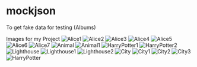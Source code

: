 # mockjson
To get fake data for testing (Albums)

Images for my Project
![Alice1](https://user-images.githubusercontent.com/26092469/181880587-92a44954-cebe-4a92-a637-174011098d66.jpg)
![Alice2](https://user-images.githubusercontent.com/26092469/181880589-0fc5efe7-8171-4795-9099-424e27991db5.jpg)
![Alice3](https://user-images.githubusercontent.com/26092469/181880591-4e9b6879-417f-4ede-9181-f31d301a12fe.jpg)
![Alice4](https://user-images.githubusercontent.com/26092469/181880592-3c80f5a6-c22e-48e5-91fe-7ebae557adbd.jpg)
![Alice5](https://user-images.githubusercontent.com/26092469/181880593-0c19a9a2-4f25-4a06-94ee-5b223f3cc526.jpg)
![Alice6](https://user-images.githubusercontent.com/26092469/181880594-87711331-cdcf-446d-a721-0e59fa08541e.jpg)
![Alice7](https://user-images.githubusercontent.com/26092469/181880595-b6a24bb1-61be-4302-89e7-c5c26cac78ce.jpg)
![Animal](https://user-images.githubusercontent.com/26092469/177184631-f5f093c9-71ec-4873-b28f-5ab11f7c1ee2.jpg)
![Animal1](https://user-images.githubusercontent.com/26092469/177184635-d10383ef-85b3-4667-ab86-963cbedd7076.jpg)
![HarryPotter1](https://user-images.githubusercontent.com/26092469/177184736-8447b5db-339d-4d06-975b-47f7a047576a.jpg)
![HarryPotter2](https://user-images.githubusercontent.com/26092469/177184746-66206566-df9c-4334-8bc7-86428e3d9a54.jpg)
![Lighthouse](https://user-images.githubusercontent.com/26092469/177184748-086a817a-b333-43ba-aa38-6c5e8fdfd032.jpg)
![Lighthouse1](https://user-images.githubusercontent.com/26092469/177184752-cf2bc345-0ae6-4bbb-b36c-e9223234356d.jpg)
![Lighthouse2](https://user-images.githubusercontent.com/26092469/177184754-c3925b3b-54dc-44b3-b4ea-55c3d522d115.jpg)
![City](https://user-images.githubusercontent.com/26092469/177184759-d378ee6c-9e3b-4bd4-abc5-84812af7f055.jpg)
![City1](https://user-images.githubusercontent.com/26092469/177184771-db3f9122-a659-46ce-b36d-2f4b425d524f.jpg)
![City2](https://user-images.githubusercontent.com/26092469/177184778-e5dcf3f2-a3c1-40c2-b706-8cf5adb73bdc.jpg)
![City3](https://user-images.githubusercontent.com/26092469/177184790-74447cf5-5ab8-4ebf-b048-896cf016835d.jpg)
![HarryPotter](https://user-images.githubusercontent.com/26092469/177184798-2ee1ac13-057a-496f-a4c9-ffb76f09a3a6.jpg)
